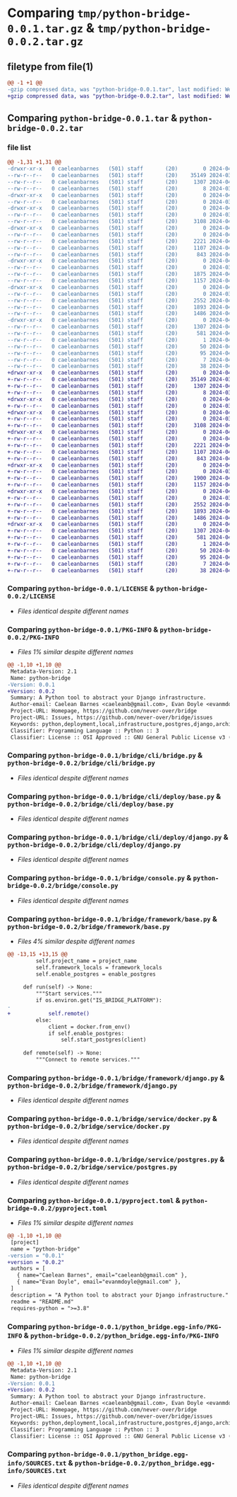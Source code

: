 # Comparing `tmp/python-bridge-0.0.1.tar.gz` & `tmp/python-bridge-0.0.2.tar.gz`

## filetype from file(1)

```diff
@@ -1 +1 @@
-gzip compressed data, was "python-bridge-0.0.1.tar", last modified: Wed Apr  3 01:05:18 2024, max compression
+gzip compressed data, was "python-bridge-0.0.2.tar", last modified: Wed Apr  3 01:09:02 2024, max compression
```

## Comparing `python-bridge-0.0.1.tar` & `python-bridge-0.0.2.tar`

### file list

```diff
@@ -1,31 +1,31 @@
-drwxr-xr-x   0 caeleanbarnes   (501) staff       (20)        0 2024-04-03 01:05:18.690782 python-bridge-0.0.1/
--rw-r--r--   0 caeleanbarnes   (501) staff       (20)    35149 2024-03-26 19:19:35.000000 python-bridge-0.0.1/LICENSE
--rw-r--r--   0 caeleanbarnes   (501) staff       (20)     1307 2024-04-03 01:05:18.690519 python-bridge-0.0.1/PKG-INFO
--rw-r--r--   0 caeleanbarnes   (501) staff       (20)        8 2024-03-26 19:19:35.000000 python-bridge-0.0.1/README.md
-drwxr-xr-x   0 caeleanbarnes   (501) staff       (20)        0 2024-04-03 01:05:18.686628 python-bridge-0.0.1/bridge/
--rw-r--r--   0 caeleanbarnes   (501) staff       (20)        0 2024-03-27 00:45:56.000000 python-bridge-0.0.1/bridge/__init__.py
-drwxr-xr-x   0 caeleanbarnes   (501) staff       (20)        0 2024-04-03 01:05:18.687080 python-bridge-0.0.1/bridge/cli/
--rw-r--r--   0 caeleanbarnes   (501) staff       (20)        0 2024-03-27 22:30:18.000000 python-bridge-0.0.1/bridge/cli/__init__.py
--rw-r--r--   0 caeleanbarnes   (501) staff       (20)     3108 2024-04-02 22:25:52.000000 python-bridge-0.0.1/bridge/cli/bridge.py
-drwxr-xr-x   0 caeleanbarnes   (501) staff       (20)        0 2024-04-03 01:05:18.687761 python-bridge-0.0.1/bridge/cli/deploy/
--rw-r--r--   0 caeleanbarnes   (501) staff       (20)        0 2024-04-01 20:56:09.000000 python-bridge-0.0.1/bridge/cli/deploy/__init__.py
--rw-r--r--   0 caeleanbarnes   (501) staff       (20)     2221 2024-04-02 22:47:43.000000 python-bridge-0.0.1/bridge/cli/deploy/base.py
--rw-r--r--   0 caeleanbarnes   (501) staff       (20)     1107 2024-04-02 22:57:15.000000 python-bridge-0.0.1/bridge/cli/deploy/django.py
--rw-r--r--   0 caeleanbarnes   (501) staff       (20)      843 2024-04-02 22:55:44.000000 python-bridge-0.0.1/bridge/console.py
-drwxr-xr-x   0 caeleanbarnes   (501) staff       (20)        0 2024-04-03 01:05:18.688447 python-bridge-0.0.1/bridge/framework/
--rw-r--r--   0 caeleanbarnes   (501) staff       (20)        0 2024-03-26 19:48:24.000000 python-bridge-0.0.1/bridge/framework/__init__.py
--rw-r--r--   0 caeleanbarnes   (501) staff       (20)     1875 2024-04-03 00:38:00.000000 python-bridge-0.0.1/bridge/framework/base.py
--rw-r--r--   0 caeleanbarnes   (501) staff       (20)     1157 2024-04-03 00:33:01.000000 python-bridge-0.0.1/bridge/framework/django.py
-drwxr-xr-x   0 caeleanbarnes   (501) staff       (20)        0 2024-04-03 01:05:18.689004 python-bridge-0.0.1/bridge/service/
--rw-r--r--   0 caeleanbarnes   (501) staff       (20)        0 2024-03-26 19:52:25.000000 python-bridge-0.0.1/bridge/service/__init__.py
--rw-r--r--   0 caeleanbarnes   (501) staff       (20)     2552 2024-04-02 22:52:20.000000 python-bridge-0.0.1/bridge/service/docker.py
--rw-r--r--   0 caeleanbarnes   (501) staff       (20)     1893 2024-04-02 22:52:42.000000 python-bridge-0.0.1/bridge/service/postgres.py
--rw-r--r--   0 caeleanbarnes   (501) staff       (20)     1486 2024-04-03 00:55:30.000000 python-bridge-0.0.1/pyproject.toml
-drwxr-xr-x   0 caeleanbarnes   (501) staff       (20)        0 2024-04-03 01:05:18.690207 python-bridge-0.0.1/python_bridge.egg-info/
--rw-r--r--   0 caeleanbarnes   (501) staff       (20)     1307 2024-04-03 01:05:18.000000 python-bridge-0.0.1/python_bridge.egg-info/PKG-INFO
--rw-r--r--   0 caeleanbarnes   (501) staff       (20)      581 2024-04-03 01:05:18.000000 python-bridge-0.0.1/python_bridge.egg-info/SOURCES.txt
--rw-r--r--   0 caeleanbarnes   (501) staff       (20)        1 2024-04-03 01:05:18.000000 python-bridge-0.0.1/python_bridge.egg-info/dependency_links.txt
--rw-r--r--   0 caeleanbarnes   (501) staff       (20)       50 2024-04-03 01:05:18.000000 python-bridge-0.0.1/python_bridge.egg-info/entry_points.txt
--rw-r--r--   0 caeleanbarnes   (501) staff       (20)       95 2024-04-03 01:05:18.000000 python-bridge-0.0.1/python_bridge.egg-info/requires.txt
--rw-r--r--   0 caeleanbarnes   (501) staff       (20)        7 2024-04-03 01:05:18.000000 python-bridge-0.0.1/python_bridge.egg-info/top_level.txt
--rw-r--r--   0 caeleanbarnes   (501) staff       (20)       38 2024-04-03 01:05:18.690830 python-bridge-0.0.1/setup.cfg
+drwxr-xr-x   0 caeleanbarnes   (501) staff       (20)        0 2024-04-03 01:09:02.203678 python-bridge-0.0.2/
+-rw-r--r--   0 caeleanbarnes   (501) staff       (20)    35149 2024-03-26 19:19:35.000000 python-bridge-0.0.2/LICENSE
+-rw-r--r--   0 caeleanbarnes   (501) staff       (20)     1307 2024-04-03 01:09:02.203445 python-bridge-0.0.2/PKG-INFO
+-rw-r--r--   0 caeleanbarnes   (501) staff       (20)        8 2024-03-26 19:19:35.000000 python-bridge-0.0.2/README.md
+drwxr-xr-x   0 caeleanbarnes   (501) staff       (20)        0 2024-04-03 01:09:02.199541 python-bridge-0.0.2/bridge/
+-rw-r--r--   0 caeleanbarnes   (501) staff       (20)        0 2024-03-27 00:45:56.000000 python-bridge-0.0.2/bridge/__init__.py
+drwxr-xr-x   0 caeleanbarnes   (501) staff       (20)        0 2024-04-03 01:09:02.199933 python-bridge-0.0.2/bridge/cli/
+-rw-r--r--   0 caeleanbarnes   (501) staff       (20)        0 2024-03-27 22:30:18.000000 python-bridge-0.0.2/bridge/cli/__init__.py
+-rw-r--r--   0 caeleanbarnes   (501) staff       (20)     3108 2024-04-02 22:25:52.000000 python-bridge-0.0.2/bridge/cli/bridge.py
+drwxr-xr-x   0 caeleanbarnes   (501) staff       (20)        0 2024-04-03 01:09:02.200556 python-bridge-0.0.2/bridge/cli/deploy/
+-rw-r--r--   0 caeleanbarnes   (501) staff       (20)        0 2024-04-01 20:56:09.000000 python-bridge-0.0.2/bridge/cli/deploy/__init__.py
+-rw-r--r--   0 caeleanbarnes   (501) staff       (20)     2221 2024-04-02 22:47:43.000000 python-bridge-0.0.2/bridge/cli/deploy/base.py
+-rw-r--r--   0 caeleanbarnes   (501) staff       (20)     1107 2024-04-02 22:57:15.000000 python-bridge-0.0.2/bridge/cli/deploy/django.py
+-rw-r--r--   0 caeleanbarnes   (501) staff       (20)      843 2024-04-02 22:55:44.000000 python-bridge-0.0.2/bridge/console.py
+drwxr-xr-x   0 caeleanbarnes   (501) staff       (20)        0 2024-04-03 01:09:02.201326 python-bridge-0.0.2/bridge/framework/
+-rw-r--r--   0 caeleanbarnes   (501) staff       (20)        0 2024-03-26 19:48:24.000000 python-bridge-0.0.2/bridge/framework/__init__.py
+-rw-r--r--   0 caeleanbarnes   (501) staff       (20)     1900 2024-04-03 01:07:39.000000 python-bridge-0.0.2/bridge/framework/base.py
+-rw-r--r--   0 caeleanbarnes   (501) staff       (20)     1157 2024-04-03 00:33:01.000000 python-bridge-0.0.2/bridge/framework/django.py
+drwxr-xr-x   0 caeleanbarnes   (501) staff       (20)        0 2024-04-03 01:09:02.202035 python-bridge-0.0.2/bridge/service/
+-rw-r--r--   0 caeleanbarnes   (501) staff       (20)        0 2024-03-26 19:52:25.000000 python-bridge-0.0.2/bridge/service/__init__.py
+-rw-r--r--   0 caeleanbarnes   (501) staff       (20)     2552 2024-04-02 22:52:20.000000 python-bridge-0.0.2/bridge/service/docker.py
+-rw-r--r--   0 caeleanbarnes   (501) staff       (20)     1893 2024-04-02 22:52:42.000000 python-bridge-0.0.2/bridge/service/postgres.py
+-rw-r--r--   0 caeleanbarnes   (501) staff       (20)     1486 2024-04-03 01:08:54.000000 python-bridge-0.0.2/pyproject.toml
+drwxr-xr-x   0 caeleanbarnes   (501) staff       (20)        0 2024-04-03 01:09:02.203164 python-bridge-0.0.2/python_bridge.egg-info/
+-rw-r--r--   0 caeleanbarnes   (501) staff       (20)     1307 2024-04-03 01:09:02.000000 python-bridge-0.0.2/python_bridge.egg-info/PKG-INFO
+-rw-r--r--   0 caeleanbarnes   (501) staff       (20)      581 2024-04-03 01:09:02.000000 python-bridge-0.0.2/python_bridge.egg-info/SOURCES.txt
+-rw-r--r--   0 caeleanbarnes   (501) staff       (20)        1 2024-04-03 01:09:02.000000 python-bridge-0.0.2/python_bridge.egg-info/dependency_links.txt
+-rw-r--r--   0 caeleanbarnes   (501) staff       (20)       50 2024-04-03 01:09:02.000000 python-bridge-0.0.2/python_bridge.egg-info/entry_points.txt
+-rw-r--r--   0 caeleanbarnes   (501) staff       (20)       95 2024-04-03 01:09:02.000000 python-bridge-0.0.2/python_bridge.egg-info/requires.txt
+-rw-r--r--   0 caeleanbarnes   (501) staff       (20)        7 2024-04-03 01:09:02.000000 python-bridge-0.0.2/python_bridge.egg-info/top_level.txt
+-rw-r--r--   0 caeleanbarnes   (501) staff       (20)       38 2024-04-03 01:09:02.203728 python-bridge-0.0.2/setup.cfg
```

### Comparing `python-bridge-0.0.1/LICENSE` & `python-bridge-0.0.2/LICENSE`

 * *Files identical despite different names*

### Comparing `python-bridge-0.0.1/PKG-INFO` & `python-bridge-0.0.2/PKG-INFO`

 * *Files 1% similar despite different names*

```diff
@@ -1,10 +1,10 @@
 Metadata-Version: 2.1
 Name: python-bridge
-Version: 0.0.1
+Version: 0.0.2
 Summary: A Python tool to abstract your Django infrastructure.
 Author-email: Caelean Barnes <caeleanb@gmail.com>, Evan Doyle <evanmdoyle@gmail.com>
 Project-URL: Homepage, https://github.com/never-over/bridge
 Project-URL: Issues, https://github.com/never-over/bridge/issues
 Keywords: python,deployment,local,infrastructure,postgres,django,architecture
 Classifier: Programming Language :: Python :: 3
 Classifier: License :: OSI Approved :: GNU General Public License v3 (GPLv3)
```

### Comparing `python-bridge-0.0.1/bridge/cli/bridge.py` & `python-bridge-0.0.2/bridge/cli/bridge.py`

 * *Files identical despite different names*

### Comparing `python-bridge-0.0.1/bridge/cli/deploy/base.py` & `python-bridge-0.0.2/bridge/cli/deploy/base.py`

 * *Files identical despite different names*

### Comparing `python-bridge-0.0.1/bridge/cli/deploy/django.py` & `python-bridge-0.0.2/bridge/cli/deploy/django.py`

 * *Files identical despite different names*

### Comparing `python-bridge-0.0.1/bridge/console.py` & `python-bridge-0.0.2/bridge/console.py`

 * *Files identical despite different names*

### Comparing `python-bridge-0.0.1/bridge/framework/base.py` & `python-bridge-0.0.2/bridge/framework/base.py`

 * *Files 4% similar despite different names*

```diff
@@ -13,15 +13,15 @@
         self.project_name = project_name
         self.framework_locals = framework_locals
         self.enable_postgres = enable_postgres
 
     def run(self) -> None:
         """Start services."""
         if os.environ.get("IS_BRIDGE_PLATFORM"):
-
+            self.remote()
         else:
             client = docker.from_env()
             if self.enable_postgres:
                 self.start_postgres(client)
 
     def remote(self) -> None:
         """Connect to remote services."""
```

### Comparing `python-bridge-0.0.1/bridge/framework/django.py` & `python-bridge-0.0.2/bridge/framework/django.py`

 * *Files identical despite different names*

### Comparing `python-bridge-0.0.1/bridge/service/docker.py` & `python-bridge-0.0.2/bridge/service/docker.py`

 * *Files identical despite different names*

### Comparing `python-bridge-0.0.1/bridge/service/postgres.py` & `python-bridge-0.0.2/bridge/service/postgres.py`

 * *Files identical despite different names*

### Comparing `python-bridge-0.0.1/pyproject.toml` & `python-bridge-0.0.2/pyproject.toml`

 * *Files 1% similar despite different names*

```diff
@@ -1,10 +1,10 @@
 [project]
 name = "python-bridge"
-version = "0.0.1"
+version = "0.0.2"
 authors = [
   { name="Caelean Barnes", email="caeleanb@gmail.com" },
   { name="Evan Doyle", email="evanmdoyle@gmail.com" },
 ]
 description = "A Python tool to abstract your Django infrastructure."
 readme = "README.md"
 requires-python = ">=3.8"
```

### Comparing `python-bridge-0.0.1/python_bridge.egg-info/PKG-INFO` & `python-bridge-0.0.2/python_bridge.egg-info/PKG-INFO`

 * *Files 1% similar despite different names*

```diff
@@ -1,10 +1,10 @@
 Metadata-Version: 2.1
 Name: python-bridge
-Version: 0.0.1
+Version: 0.0.2
 Summary: A Python tool to abstract your Django infrastructure.
 Author-email: Caelean Barnes <caeleanb@gmail.com>, Evan Doyle <evanmdoyle@gmail.com>
 Project-URL: Homepage, https://github.com/never-over/bridge
 Project-URL: Issues, https://github.com/never-over/bridge/issues
 Keywords: python,deployment,local,infrastructure,postgres,django,architecture
 Classifier: Programming Language :: Python :: 3
 Classifier: License :: OSI Approved :: GNU General Public License v3 (GPLv3)
```

### Comparing `python-bridge-0.0.1/python_bridge.egg-info/SOURCES.txt` & `python-bridge-0.0.2/python_bridge.egg-info/SOURCES.txt`

 * *Files identical despite different names*

